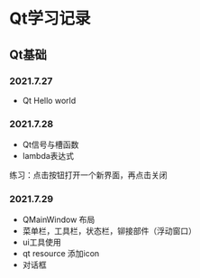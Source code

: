 # Qt学习记录

## Qt基础

### 2021.7.27
- Qt Hello world

### 2021.7.28
- Qt信号与槽函数
- lambda表达式

练习：点击按钮打开一个新界面，再点击关闭

### 2021.7.29

- QMainWindow 布局
- 菜单栏，工具栏，状态栏，铆接部件（浮动窗口）
- ui工具使用
- qt resource 添加icon
- 对话框
